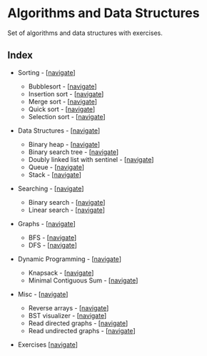 # Algorithms and Data Structures

Set of algorithms and data structures with exercises.

## Index

- Sorting - [[navigate](https://github.com/edoriggio/algorithms-and-data-structures/tree/master/sorting)]
    - Bubblesort - [[navigate](https://github.com/edoriggio/algorithms-and-data-structures/tree/master/sorting/bubblesort.py)]
    - Insertion sort - [[navigate](https://github.com/edoriggio/algorithms-and-data-structures/tree/master/sorting/insertion_sort.py)]
    - Merge sort - [[navigate](https://github.com/edoriggio/algorithms-and-data-structures/tree/master/sorting/merge_sort.py)]
    - Quick sort - [[navigate](https://github.com/edoriggio/algorithms-and-data-structures/tree/master/sorting/quick_sort.py)]
    - Selection sort - [[navigate](https://github.com/edoriggio/algorithms-and-data-structures/tree/master/sorting/selection_sort.py)]
    <!-- - Heap sort - [[navigate](https://github.com/edoriggio/algorithms-and-data-structures/tree/master/sorting/heap_sort.py)] -->

- Data Structures - [[navigate](https://github.com/edoriggio/algorithms-and-data-structures/tree/master/data_structures)]
    - Binary heap - [[navigate](https://github.com/edoriggio/algorithms-and-data-structures/tree/master/data_structures/binary_heap.py)]
    - Binary search tree - [[navigate](https://github.com/edoriggio/algorithms-and-data-structures/tree/master/bst.py)]
    - Doubly linked list with sentinel - [[navigate](https://github.com/edoriggio/algorithms-and-data-structures/tree/master/data_structures/linked_list.py)]
    - Queue - [[navigate](https://github.com/edoriggio/algorithms-and-data-structures/tree/master/data_structures/queue.py)]
    - Stack - [[navigate](https://github.com/edoriggio/algorithms-and-data-structures/tree/master/data_structures/stack.py)]

- Searching - [[navigate](https://github.com/edoriggio/algorithms-and-data-structures/tree/master/searching)]
    - Binary search - [[navigate](https://github.com/edoriggio/algorithms-and-data-structures/tree/master/searching/binary_search.py)]
    - Linear search - [[navigate](https://github.com/edoriggio/algorithms-and-data-structures/tree/master/searching/linear_search.py)]

- Graphs - [[navigate](https://github.com/edoriggio/algorithms-and-data-structures/tree/master/graphs)]
    - BFS - [[navigate](https://github.com/edoriggio/algorithms-and-data-structures/tree/master/graphs/bfs.py)]
    - DFS - [[navigate](https://github.com/edoriggio/algorithms-and-data-structures/tree/master/graphs/dfs.py)]

- Dynamic Programming - [[navigate](https://github.com/edoriggio/algorithms-and-data-structures/tree/master/dp)]
    - Knapsack - [[navigate](https://github.com/edoriggio/algorithms-and-data-structures/tree/master/dp/knapsack.py)]
    - Minimal Contiguous Sum - [[navigate](https://github.com/edoriggio/algorithms-and-data-structures/tree/master/dp/minimal_contiguous_sum.py)]

- Misc - [[navigate](https://github.com/edoriggio/algorithms-and-data-structures/tree/master/misc)]
    - Reverse arrays - [[navigate](https://github.com/edoriggio/algorithms-and-data-structures/tree/master/misc/reverse.py)]
    - BST visualizer - [[navigate](https://github.com/edoriggio/algorithms-and-data-structures/tree/master/misc/bst_visualizer.py)]
    - Read directed graphs - [[navigate](https://github.com/edoriggio/algorithms-and-data-structures/tree/master/misc/directed.py)]
    - Read undirected graphs - [[navigate](https://github.com/edoriggio/algorithms-and-data-structures/tree/master/misc/undirected.py)]

- Exercises [[navigate](https://github.com/edoriggio/algorithms-and-data-structures/tree/master/exercises)]
